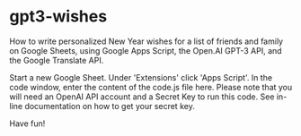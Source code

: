 # gpt3-wishes
How to write personalized New Year wishes for a list of friends and family on Google Sheets, using Google Apps Script, the Open.AI GPT-3 API, and the Google Translate API.

Start a new Google Sheet. Under 'Extensions' click 'Apps Script'. In the code window, enter the content of the code.js file here. Please note that you will need an OpenAI API account and a Secret Key to run this code. See in-line documentation on how to get your secret key.

Have fun!
